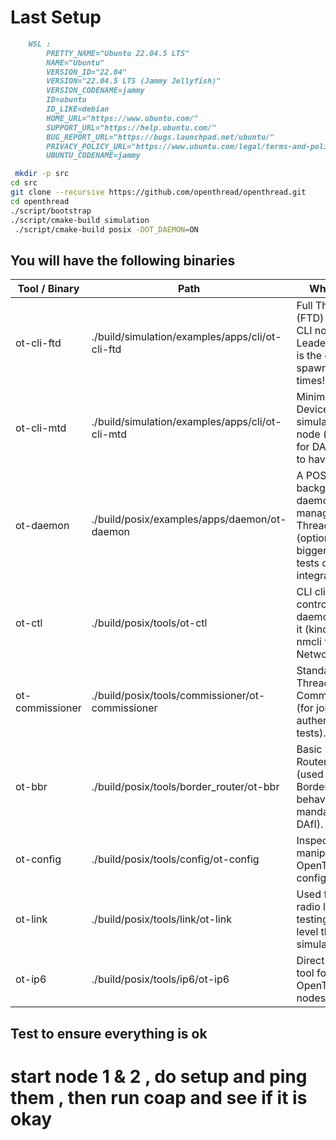 # Last Setup 

```markdown
    WSL : 
        PRETTY_NAME="Ubuntu 22.04.5 LTS"
        NAME="Ubuntu"
        VERSION_ID="22.04"
        VERSION="22.04.5 LTS (Jammy Jellyfish)"
        VERSION_CODENAME=jammy
        ID=ubuntu
        ID_LIKE=debian
        HOME_URL="https://www.ubuntu.com/"
        SUPPORT_URL="https://help.ubuntu.com/"
        BUG_REPORT_URL="https://bugs.launchpad.net/ubuntu/"
        PRIVACY_POLICY_URL="https://www.ubuntu.com/legal/terms-and-policies/privacy-policy"
        UBUNTU_CODENAME=jammy
```

```bash
 mkdir -p src
cd src 
git clone --recursive https://github.com/openthread/openthread.git
cd openthread
./script/bootstrap
./script/cmake-build simulation
 ./script/cmake-build posix -DOT_DAEMON=ON
```

## You will have the following binaries
| Tool / Binary   | Path                                             | What It Does                                                                                                                  |
|-----------------|--------------------------------------------------|-------------------------------------------------------------------------------------------------------------------------------|
| ot-cli-ftd      | ./build/simulation/examples/apps/cli/ot-cli-ftd  | Full Thread Device (FTD) simulation CLI node (Router, Leader, FED). This is the one we spawn multiple times!                  |
| ot-cli-mtd      | ./build/simulation/examples/apps/cli/ot-cli-mtd  | Minimal Thread Device (MTD) simulation CLI node (not needed for DAfI, but nice to have).                                      |
| ot-daemon       | ./build/posix/examples/apps/daemon/ot-daemon     | A POSIX background daemon that manages virtual Thread interfaces (optional for bigger automated tests or system integration). |
| ot-ctl          | ./build/posix/tools/ot-ctl                       | CLI client to control ot-daemon if you use it (kind of like nmcli for NetworkManager).                                        |
| ot-commissioner | ./build/posix/tools/commissioner/ot-commissioner | Standalone Thread Commissioner tool (for joining and authentication tests).                                                   |
| ot-bbr          | ./build/posix/tools/border_router/ot-bbr         | Basic Border Router sample (used to simulate Border Router behavior — not mandatory for DAfI).                                |
| ot-config       | ./build/posix/tools/config/ot-config             | Inspect and manipulate OpenThread configuration files.                                                                        |
| ot-link         | ./build/posix/tools/link/ot-link                 | Used for direct radio link layer testing (lower level than simulation).                                                       |
| ot-ip6          | ./build/posix/tools/ip6/ot-ip6                   | Direct IPv6 testing tool for OpenThread nodes.                                                                                |

## Test to ensure everything is ok 
# start node 1 & 2 , do setup and ping them , then run coap and see if it is okay 
